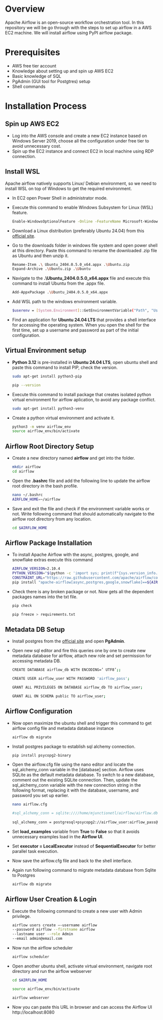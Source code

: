 # Overview
Apache Airflow is an open-source workflow orchestration tool. In this repository we will be go through with the steps to set up airflow in a AWS EC2 machine. We will install airflow using PyPI airflow package.

# Prerequisites
- AWS free tier account
- Knowledge about setting up and spin up AWS EC2
- Basic knowledge of SQL
- PgAdmin (GUI tool for Postgtres) setup
- Shell commands

# Installation Process
## Spin up AWS EC2
- Log into the AWS console and create a new EC2 instance based on Windows Server 2019, choose all the configuration under free tier to avoid unnecessary cost.
- Spin up the EC2 instance and connect EC2 in local machine using RDP connection.
## Install WSL
Apache airflow natively supports Linux/ Debian environment, so we need to install WSL on top of Windows to get the required environment.
- In EC2 open Power Shell in administrator mode.
- Execute this command to enable Windows Subsystem for Linux (WSL) feature.
  
  ```bash
  Enable-WindowsOptionalFeature -Online -FeatureName Microsoft-Windows-Subsystem-Linux
- Download a Linux distribution (preferably Ubuntu 24.04) from this [official site](https://learn.microsoft.com/en-us/windows/wsl/install-manual#downloading-distributions).
- Go to the downloads folder in windows file system and open power shell at this directory. Paste this command to rename the downloaded .zip file as Ubuntu and then unzip it.

  ```bash
  Rename-Item .\ Ubuntu_2404.0.5.0_x64.appx .\Ubuntu.zip
  Expand-Archive .\Ubuntu.zip .\Ubuntu
- Navigate to the **.\Ubuntu_2404.0.5.0_x64.appx** file and execute this command to install Ubuntu from the .appx file.

   ```bash
  Add-AppxPackage .\Ubuntu_2404.0.5.0_x64.appx
- Add WSL path to the windows environment variable.
  
  ```bash
  $userenv = [System.Environment]::GetEnvironmentVariable("Path", "User")[System.Environment]::SetEnvironmentVariable("PATH", $userenv + ";C:\Users\Administrator\Ubuntu", "User")
- Find an application for **Ubuntu 24.04 LTS** that provides a shell interface for accessing the operating system. When you open the shell for the first time, set up a username and password as part of the 
 initial configuration.

## Virtual Environment setup
- **Python 3.12** is pre-installed in **Ubuntu 24.04 LTS**, open ubuntu shell and paste this command to install PIP, check the version.

  ```bash
  sudo apt-get install python3-pip
  
  pip --version
- Execute this command to install package that creates isolated python virtual environment for airflow aplication, to avoid any package conflict.

  ```bash
  sudo apt-get install python3-venv
- Create a python virtual environment and activate it.

  ```bash
  python3 -m venv airflow_env
  source airflow_env/bin/activate

## Airflow Root Directory Setup
- Create a new directory named **airflow** and get into the folder.

  ```bash
  mkdir airflow
  cd airflow
- Open the **.bashrc** file and add the following line to update the airflow root directory in the bash profile.

  ```bash
  nano ~/.bashrc
  AIRFLOW_HOME=~/airflow
- Save and exit the file and check if the environment variable works or not. Write following command that should automatically navigate to the airflow root directory from any location.

  ```bash
  cd $AIRFLOW_HOME

## Airflow Package Installation
- To install Apache Airflow with the async, postgres, google, and snowflake extras execute this command
  
  ```bash
  AIRFLOW_VERSION=2.10.4
  PYTHON_VERSION="$(python -c 'import sys; print(f"{sys.version_info.major}.{sys.version_info.minor}")')"
  CONSTRAINT_URL="https://raw.githubusercontent.com/apache/airflow/constraints-${AIRFLOW_VERSION}/constraints-${PYTHON_VERSION}.txt"
  pip install "apache-airflow[async,postgres,google,snowflake]==${AIRFLOW_VERSION}" --constraint "${CONSTRAINT_URL}"
- Check there is any broken package or not. Now gets all the dependent packages names into the txt file.
  
  ```bash
  pip check
  
  pip freeze > requirements.txt

## Metadata DB Setup
- Install postgres from the [official site](https://www.postgresql.org/download/windows/) and open **PgAdmin**.
- Open new sql editor and fire this queries one by one to create new metadata database for airflow, attach new role and set permission for accessing metadata DB.
  
  ```bash
  CREATE DATABASE airflow_db WITH ENCODING=’ UTF8’;;

  CREATE USER airflow_user WITH PASSWORD 'airflow_pass';

  GRANT ALL PRIVILEGES ON DATABASE airflow_db TO airflow_user;

  GRANT ALL ON SCHEMA public TO airflow_user;
  
## Airflow Configuration
- Now open maximize the ubuntu shell and trigger this command to get airflow config file and metadata database instance
  
  ```bash
  airflow db migrate
- Install postgres package to establish sql alchemy connection.

  ```bash
  pip install psycopg2-binary
  
- Open the airflow.cfg file using the nano editor and locate the sql_alchemy_conn variable in the [database] section. Airflow uses SQLite as the default metadata database. To switch to a new database, comment 
  out the existing SQLite connection. Then, update the sql_alchemy_conn variable with the new connection string in the following format, replacing it with the database, username, and password you set up earlier.

  ```bash
  nano airflow.cfg

  #sql_alchemy_conn = sqlite:////home/mjunctionetl/airflow/airflow.db
                                                                                                                                               
  sql_alchemy_conn = postgresql+psycopg2://airflow_user:airflow_pass@127.0.0.1:5432/airflow_db
- Set **load_examples** variable from **True** to **False** so that it avoids unnecessary examples load in the **Airflow UI**.
- Set **executor = LocalExecutor** instead of **SequentialExecutor** for better parallel task execution. 
- Now save the airflow.cfg file and back to the shell interface.
- Again run following command to migrate metadata database from Sqlite to Postgres
  
  ```bash
  airflow db migrate
  
## Airflow User Creation & Login
- Execute the following command to create a new user with Admin privilege.

  ```bash
  airflow users create –-username airflow
  --password airflow --firstname airflow
  --lastname user --role Admin
  --email admin@email.com
- Now run the airflow scheduler

  ```bash
  airflow scheduler
- Open another ubuntu shell, activate virtual environment, navigate root directory and run the airflow webserver

  ```bash
  cd $AIRFLOW_HOME

  source airflow_env/bin/activate

  airflow webserver
- Now you can paste this URL in browser and can access the Airflow UI http://localhost:8080



  
   

